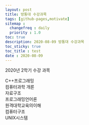 ```yaml
---
layout: post
title: 방통대 수강과목
tags: [github-pages,motivate]
sitemap :
  changefreq : daily
  priority : 1.0    
toc: true
description: 2020-08-09 방통대 수강과목
toc_sticky: true    
toc_title : test    
date : 2020-08-09
---           
```


2020년 2학기 수강 과목

C++프로그래밍    
컴퓨터과학 개론    
자료구조    
프로그래밍언어론     
원격대학교육의이해  	    
컴퓨터구조    
UNIX시스템 